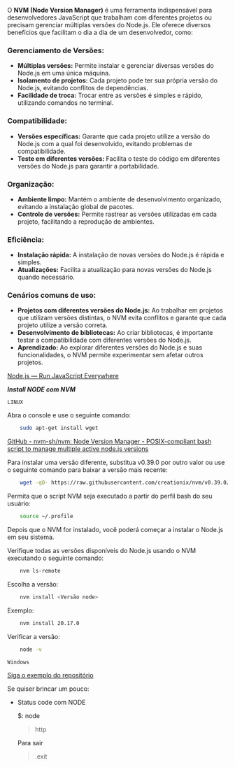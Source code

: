 O **NVM (Node Version Manager)** é uma ferramenta indispensável para desenvolvedores JavaScript que trabalham com diferentes projetos ou precisam gerenciar múltiplas versões do Node.js. Ele oferece diversos benefícios que facilitam o dia a dia de um desenvolvedor, como:

### **Gerenciamento de Versões:**

- **Múltiplas versões:** Permite instalar e gerenciar diversas versões do Node.js em uma única máquina.
- **Isolamento de projetos:** Cada projeto pode ter sua própria versão do Node.js, evitando conflitos de dependências.
- **Facilidade de troca:** Trocar entre as versões é simples e rápido, utilizando comandos no terminal.

### **Compatibilidade:**

- **Versões específicas:** Garante que cada projeto utilize a versão do Node.js com a qual foi desenvolvido, evitando problemas de compatibilidade.
- **Teste em diferentes versões:** Facilita o teste do código em diferentes versões do Node.js para garantir a portabilidade.

### **Organização:**

- **Ambiente limpo:** Mantém o ambiente de desenvolvimento organizado, evitando a instalação global de pacotes.
- **Controle de versões:** Permite rastrear as versões utilizadas em cada projeto, facilitando a reprodução de ambientes.

### **Eficiência:**

- **Instalação rápida:** A instalação de novas versões do Node.js é rápida e simples.
- **Atualizações:** Facilita a atualização para novas versões do Node.js quando necessário.

### **Cenários comuns de uso:**

- **Projetos com diferentes versões do Node.js:** Ao trabalhar em projetos que utilizam versões distintas, o NVM evita conflitos e garante que cada projeto utilize a versão correta.
- **Desenvolvimento de bibliotecas:** Ao criar bibliotecas, é importante testar a compatibilidade com diferentes versões do Node.js.
- **Aprendizado:** Ao explorar diferentes versões do Node.js e suas funcionalidades, o NVM permite experimentar sem afetar outros projetos.

[Node.js — Run JavaScript Everywhere](https://nodejs.org/en)

***Install NODE com NVM***


`LINUX`

Abra o console e use o seguinte comando:

```bash
    sudo apt-get install wget
```
    
    
[GitHub - nvm-sh/nvm: Node Version Manager - POSIX-compliant bash script to manage multiple active node.js versions](https://github.com/nvm-sh/nvm?tab=readme-ov-file#intro)
    
Para instalar uma versão diferente, substitua v0.39.0 por outro valor ou use o seguinte comando para baixar a versão mais recente:

```bash
    wget -qO- https://raw.githubusercontent.com/creationix/nvm/v0.39.0/install.sh | bash
```
    
    
Permita que o script NVM seja executado a partir do perfil bash do seu usuário:
    
```bash
    source ~/.profile
```
Depois que o NVM for instalado, você poderá começar a instalar o Node.js em seu sistema.

Verifique todas as versões disponíveis do Node.js usando o NVM executando o seguinte comando:
    
```bash
    nvm ls-remote
```

Escolha a versão:
    
```bash
    nvm install <Versão node>
``` 
Exemplo:

```bash
    nvm install 20.17.0 
```
Verificar a versão:

```bash
    node -v
```

`Windows`

[Siga o exemplo do repositório](https://josiaspereira.com.br/como-configurar-o-node-com-nvm-windows/)


Se quiser brincar um pouco:

- Status code com NODE
    
    
    $: node
    >http
    
    Para sair
    >.exit